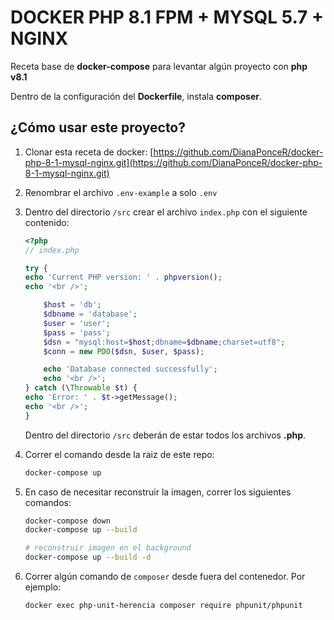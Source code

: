 # DOCKER PHP 8.1 FPM + MYSQL 5.7 + NGINX

Receta base de __docker-compose__ para levantar algún proyecto con __php v8.1__

Dentro de la configuración del __Dockerfile__, instala __composer__.

## ¿Cómo usar este proyecto?

1. Clonar esta receta de docker: [https://github.com/DianaPonceR/docker-php-8-1-mysql-nginx.git](https://github.com/DianaPonceR/docker-php-8-1-mysql-nginx.git)
2. Renombrar el archivo `.env-example` a solo `.env`
3. Dentro del directorio `/src` crear el archivo `index.php` con el siguiente contenido:

    ```php
    <?php
    // index.php

    try {
    echo 'Current PHP version: ' . phpversion();
    echo '<br />';
    
        $host = 'db';
        $dbname = 'database';
        $user = 'user';
        $pass = 'pass';
        $dsn = "mysql:host=$host;dbname=$dbname;charset=utf8";
        $conn = new PDO($dsn, $user, $pass);
    
        echo 'Database connected successfully';
        echo '<br />';
    } catch (\Throwable $t) {
    echo 'Error: ' . $t->getMessage();
    echo '<br />';
    }
    ```
    Dentro del directorio `/src` deberán de estar todos los archivos __.php__.
4. Correr el comando desde la raiz de este repo:

   ```bash
   docker-compose up
   ```
5. En caso de necesitar reconstruir la imagen, correr los siguientes comandos:

    ```bash
   docker-compose down
   docker-compose up --build
   
   # reconstruir imagen en el background
   docker-compose up --build -d
   ```
6. Correr algún comando de `composer` desde fuera del contenedor. Por ejemplo:

   ```bash
   docker exec php-unit-herencia composer require phpunit/phpunit
   ```